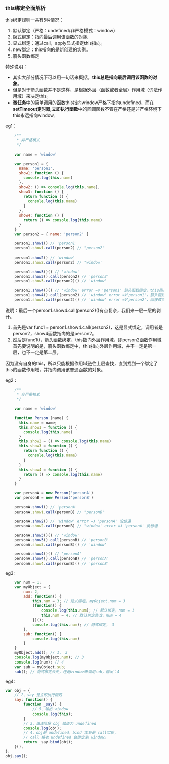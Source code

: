 ### this绑定全面解析

this绑定规则一共有5种情况：

1. 默认绑定（严格：undefined/非严格模式：window）
2. 隐式绑定：指向最后调用该函数的对象
3. 显式绑定：通过call，apply显式指定this指向。
4. new绑定：this指向的是新创建的实例。
5. 箭头函数绑定

特殊说明：
+ 其实大部分情况下可以用一句话来概括，**this总是指向最后调用该函数的对象**。
+ 但是对于箭头函数并不是这样，是根据外层（函数或者全局）作用域（词法作用域）来决定this。
+ **微任务**中的简单调用的函数this指向window严格下指向undefined，而在**setTimeout定时器,立即执行函数**中的回调函数不管在严格还是非严格环境下this永远指向window,

eg1：
```js
    /**
     * 非严格模式  
     */
    
    var name = 'window'
    
    var person1 = {
      name: 'person1',
      show1: function () {
        console.log(this.name)
      },
      show2: () => console.log(this.name),
      show3: function () {
        return function () {
          console.log(this.name)
        }
      },
      show4: function () {
        return () => console.log(this.name)
      }
    }
    var person2 = { name: 'person2' }
    
    person1.show1() // 'person1'
    person1.show1.call(person2) // 'person2'
    
    person1.show2() // 'window'
    person1.show2.call(person2) // 'window'
    
    person1.show3()() // 'window'
    person1.show3().call(person2) // 'person2'
    person1.show3.call(person2)() // 'window'
    
    person1.show4()() // 'window' error =》 'person1' 箭头函数绑定，this指向外层作用域，即person1函数作用域
    person1.show4().call(person2) // 'window' error =》'person1'，箭头函数绑定，this指向外层作用域，即person1函数作用域
    person1.show4.call(person2)() // 'window' error =》'person2'，间接改变箭头函数this的指向。
```
说明：最后一个person1.show4.call(person2)()有点复杂，我们来一层一层的剥开。

1. 首先是var func1 = person1.show4.call(person2)，这是显式绑定，调用者是person2，show4函数指向的是person2。
2. 然后是func1()，箭头函数绑定，this指向外层作用域，即person2函数作用域
首先要说明的是，箭头函数绑定中，this指向外层作用域，并不一定是第一层，也不一定是第二层。

因为没有自身的this，所以只能根据作用域链往上层查找，直到找到一个绑定了this的函数作用域，并指向调用该普通函数的对象。

eg2：

```js
    /**
     * 非严格模式
     */
    
    var name = 'window'
    
    function Person (name) {
      this.name = name;
      this.show1 = function () {
        console.log(this.name)
      }
      this.show2 = () => console.log(this.name)
      this.show3 = function () {
        return function () {
          console.log(this.name)
        }
      }
      this.show4 = function () {
        return () => console.log(this.name)
      }
    }
    
    var personA = new Person('personA')
    var personB = new Person('personB')
    
    personA.show1() // 'personA'
    personA.show1.call(personB) // 'personB'
    
    personA.show2() // 'window' error =》 'personA' 没想通
    personA.show2.call(personB) // 'window' error =》 'personA' 没想通
    
    personA.show3()() // 'window'
    personA.show3().call(personB) // 'personB'
    personA.show3.call(personB)() // 'window'
    
    personA.show4()() // 'personA'
    personA.show4().call(personB) // 'personA'
    personA.show4.call(personB)() // 'personB'
```

eg3:
```js
    var num = 1;
    var myObject = {
        num: 2,
        add: function() {
            this.num = 3; // 隐式绑定，myObject.num = 3
            (function() {
                console.log(this.num); // 默认绑定，num = 1
                this.num = 4; // 默认绑定修改，num = 4
            })();
            console.log(this.num); // 隐式绑定， 3
        },
        sub: function() {
            console.log(this.num)
        }
    }
    myObject.add(); // 1， 3
    console.log(myObject.num); // 3
    console.log(num); // 4
    var sub = myObject.sub;
    sub(); // 隐式绑定丢失，还是window来调用sub，输出：4
```

eg4:
```js
var obj = {
    // 2、say 是立即执行函数
    say: function() {
        function _say() {
            // 5、输出 window
            console.log(this);
        }
        // 3、编译阶段 obj 赋值为 undefined
        console.log(obj);
        // 4、obj是 undefined，bind 本身是 call实现，
        // call 接收 undefined 会绑定到 window。
        return _say.bind(obj);
    }(),
};
obj.say();
```
